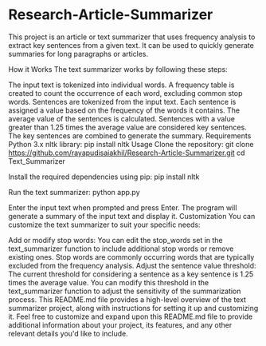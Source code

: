 # Research-Article-Summarizer
This project is an article or text summarizer that uses frequency analysis to extract key sentences from a given text. It can be used to quickly generate summaries for long paragraphs or articles.

How it Works
The text summarizer works by following these steps:

The input text is tokenized into individual words.
A frequency table is created to count the occurrence of each word, excluding common stop words.
Sentences are tokenized from the input text.
Each sentence is assigned a value based on the frequency of the words it contains.
The average value of the sentences is calculated.
Sentences with a value greater than 1.25 times the average value are considered key sentences.
The key sentences are combined to generate the summary.
Requirements
Python 3.x
nltk library: pip install nltk
Usage
Clone the repository:
git clone https://github.com/rayapudisaiakhil/Research-Article-Summarizer.git cd Text_Summarizer

Install the required dependencies using pip:
pip install nltk

Run the text summarizer:
python app.py

Enter the input text when prompted and press Enter.
The program will generate a summary of the input text and display it.
Customization
You can customize the text summarizer to suit your specific needs:

Add or modify stop words: You can edit the stop_words set in the text_summarizer function to include additional stop words or remove existing ones. Stop words are commonly occurring words that are typically excluded from the frequency analysis.
Adjust the sentence value threshold: The current threshold for considering a sentence as a key sentence is 1.25 times the average value. You can modify this threshold in the text_summarizer function to adjust the sensitivity of the summarization process.
This README.md file provides a high-level overview of the text summarizer project, along with instructions for setting it up and customizing it.
Feel free to customize and expand upon this README.md file to provide additional information about your project, its features, and any other relevant details you'd like to include.
